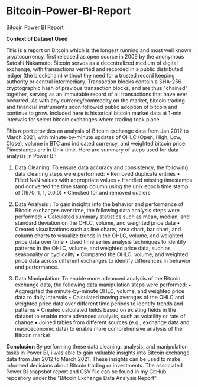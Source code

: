 # Bitcoin-Power-BI-Report
Bitcoin Power BI Report

**Context of Dataset Used**

This is a report on Bitcoin which is the longest running and most well known cryptocurrency, first released as open source in 2009 by the anonymous Satoshi Nakamoto. Bitcoin serves as a decentralized medium of digital exchange, with transactions verified and recorded in a public distributed ledger (the blockchain) without the need for a trusted record keeping authority or central intermediary. Transaction blocks contain a SHA-256 cryptographic hash of previous transaction blocks, and are thus "chained" together, serving as an immutable record of all transactions that have ever occurred. As with any currency/commodity on the market, bitcoin trading and financial instruments soon followed public adoption of bitcoin and continue to grow. Included here is historical bitcoin market data at 1-min intervals for select bitcoin exchanges where trading took place.


This report provides an analysis of Bitcoin exchange data from Jan 2012 to March 2021, with minute-by-minute updates of OHLC (Open, High, Low, Close), volume in BTC and indicated currency, and weighted bitcoin price. Timestamps are in Unix time. 
Here are summary of steps used for data analysis in Power BI:
1. Data Cleaning: To ensure data accuracy and consistency, the following data cleaning steps were performed:
•	Removed duplicate entries
•	Filled NaN values with appropriate values
•	Handled missing timestamps and converted the time stamp column using the unix epoch time stamp of (1970, 1, 1, 0,0,0) 
•	Checked for and removed outliers

2. Data Analysis : To gain insights into the behavior and performance of Bitcoin exchanges over time, the following data analysis steps were performed:
•	Calculated summary statistics such as mean, median, and standard deviation on the OHLC, volume, and weighted price data
•	Created visualizations such as line charts, area chart, bar chart, and column charts to visualize trends in the OHLC, volume, and weighted price data over time
•	Used time series analysis techniques to identify patterns in the OHLC, volume, and weighted price data, such as seasonality or cyclicality
•	Compared the OHLC, volume, and weighted price data across different exchanges to identify differences in behavior and performance.

3. Data Manipulation: To enable more advanced analysis of the Bitcoin exchange data, the following data manipulation steps were performed:
•	Aggregated the minute-by-minute OHLC, volume, and weighted price data to daily intervals
•	Calculated moving averages of the OHLC and weighted price data over different time periods to identify trends and patterns
•	Created calculated fields based on existing fields in the dataset to enable more advanced analysis, such as volatility or rate of change
•	Joined tables from different sources (e.g., exchange data and macroeconomic data) to enable more comprehensive analysis of the Bitcoin market


**Conclusion**
By performing these data cleaning, analysis, and manipulation tasks in Power BI, i was able to gain valuable insights into Bitcoin exchange data from Jan 2012 to March 2021. These insights can be used to make informed decisions about Bitcoin trading or investments.
The associated Power BI snapshot report and CSV file can be found in my GitHub repository under the "Bitcoin Exchange Data Analysis Report".
